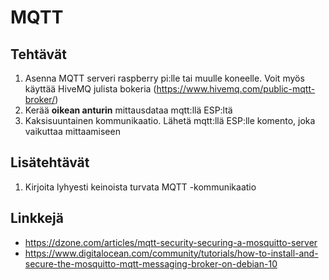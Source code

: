# MQTT

## Tehtävät

 1. Asenna MQTT serveri raspberry pi:lle tai muulle koneelle. Voit myös käyttää HiveMQ julista bokeria (https://www.hivemq.com/public-mqtt-broker/)
 2. Kerää **oikean anturin** mittausdataa mqtt:llä ESP:ltä
 3. Kaksisuuntainen kommunikaatio. Lähetä mqtt:llä ESP:lle komento, joka vaikuttaa mittaamiseen

## Lisätehtävät

 1. Kirjoita lyhyesti keinoista turvata MQTT -kommunikaatio

## Linkkejä

 * https://dzone.com/articles/mqtt-security-securing-a-mosquitto-server
 * https://www.digitalocean.com/community/tutorials/how-to-install-and-secure-the-mosquitto-mqtt-messaging-broker-on-debian-10
